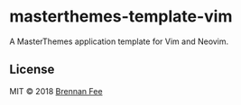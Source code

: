 # masterthemes-template-vim

A MasterThemes application template for Vim and Neovim.

## License

MIT © 2018 [Brennan Fee](https://github.com/masterthemes)
